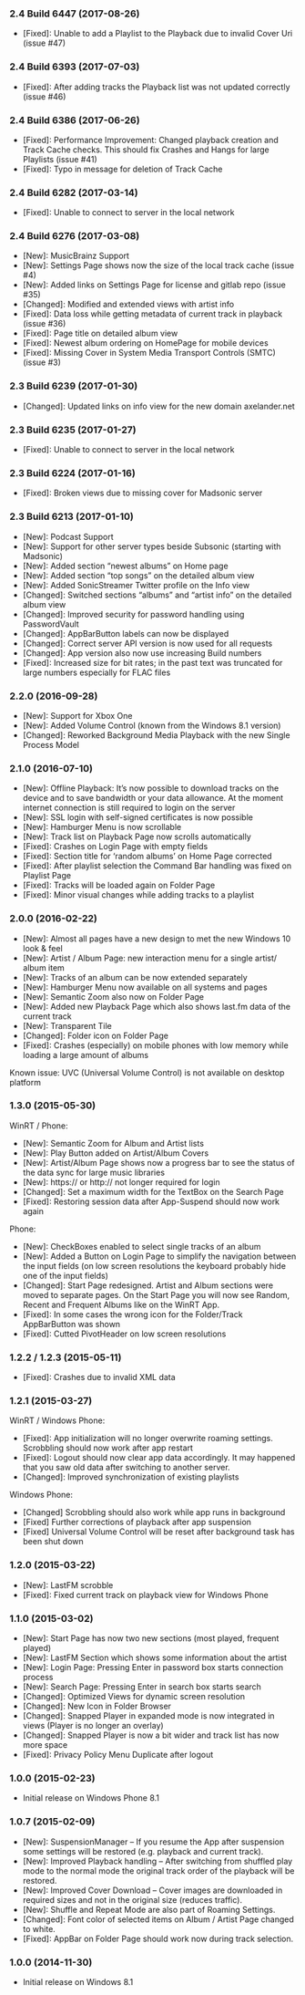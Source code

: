 ### 2.4 Build 6447 (2017-08-26)
* [Fixed]: Unable to add a Playlist to the Playback due to invalid Cover Uri (issue #47)

### 2.4 Build 6393 (2017-07-03)
* [Fixed]: After adding tracks the Playback list was not updated correctly (issue #46)

### 2.4 Build 6386 (2017-06-26)
* [Fixed]: Performance Improvement: Changed playback creation and Track Cache checks. This should fix Crashes and Hangs for large Playlists (issue #41)
* [Fixed]: Typo in message for deletion of Track Cache

### 2.4 Build 6282 (2017-03-14)
* [Fixed]: Unable to connect to server in the local network

### 2.4 Build 6276 (2017-03-08)

* [New]: MusicBrainz Support
* [New]: Settings Page shows now the size of the local track cache (issue #4)
* [New]: Added links on Settings Page for license and gitlab repo (issue #35)
* [Changed]: Modified and extended views with artist info
* [Fixed]: Data loss while getting metadata of current track in playback (issue #36)
* [Fixed]: Page title on detailed album view
* [Fixed]: Newest album ordering on HomePage for mobile devices
* [Fixed]: Missing Cover in System Media Transport Controls (SMTC) (issue #3)

### 2.3 Build 6239 (2017-01-30)

* [Changed]: Updated links on info view for the new domain axelander.net

### 2.3 Build 6235 (2017-01-27)

* [Fixed]: Unable to connect to server in the local network

### 2.3 Build 6224 (2017-01-16)

* [Fixed]: Broken views due to missing cover for Madsonic server

### 2.3 Build 6213 (2017-01-10)

* [New]: Podcast Support
* [New]: Support for other server types beside Subsonic (starting with Madsonic)
* [New]: Added section “newest albums” on Home page
* [New]: Added section “top songs” on the detailed album view
* [New]: Added SonicStreamer Twitter profile on the Info view
* [Changed]: Switched sections “albums” and “artist info” on the detailed album view
* [Changed]: Improved security for password handling using PasswordVault
* [Changed]: AppBarButton labels can now be displayed
* [Changed]: Correct server API version is now used for all requests
* [Changed]: App version also now use increasing Build numbers
* [Fixed]: Increased size for bit rates; in the past text was truncated for large numbers especially for FLAC files

### 2.2.0 (2016-09-28)

* [New]: Support for Xbox One
* [New]: Added Volume Control (known from the Windows 8.1 version)
* [Changed]: Reworked Background Media Playback with the new Single Process Model

### 2.1.0 (2016-07-10)

* [New]: Offline Playback: It’s now possible to download tracks on the device and to save bandwidth or your data allowance. At the moment internet connection is still required to login on the server
* [New]: SSL login with self-signed certificates is now possible
* [New]: Hamburger Menu is now scrollable
* [New]: Track list on Playback Page now scrolls automatically
* [Fixed]: Crashes on Login Page with empty fields
* [Fixed]: Section title for ‘random albums’ on Home Page corrected
* [Fixed]: After playlist selection the Command Bar handling was fixed on Playlist Page
* [Fixed]: Tracks will be loaded again on Folder Page
* [Fixed]: Minor visual changes while adding tracks to a playlist

### 2.0.0 (2016-02-22)

* [New]: Almost all pages have a new design to met the new Windows 10 look & feel
* [New]: Artist / Album Page: new interaction menu for a single artist/ album item
* [New]: Tracks of an album can be now extended separately
* [New]: Hamburger Menu now available on all systems and pages
* [New]: Semantic Zoom also now on Folder Page
* [New]: Added new Playback Page which also shows last.fm data of the current track
* [New]: Transparent Tile
* [Changed]: Folder icon on Folder Page
* [Fixed]: Crashes (especially) on mobile phones with low memory while loading a large amount of albums

Known issue: UVC (Universal Volume Control)  is not available on desktop platform

### 1.3.0 (2015-05-30)

WinRT / Phone:

* [New]: Semantic Zoom for Album and Artist lists
* [New]: Play Button added on Artist/Album Covers
* [New]: Artist/Album Page shows now a progress bar to see the status of the data sync for large music libraries
* [New]: https:// or http:// not longer required for login
* [Changed]: Set a maximum width for the TextBox on the Search Page
* [Fixed]: Restoring session data after App-Suspend should now work again

Phone:

* [New]: CheckBoxes enabled to select single tracks of an album
* [New]: Added a Button on Login Page to simplify the navigation between the input fields (on low screen resolutions the keyboard probably hide one of the input fields)
* [Changed]: Start Page redesigned. Artist and Album sections were moved to separate pages. On the Start Page you will now see Random, Recent and Frequent Albums like on the WinRT App.
* [Fixed]: In some cases the wrong icon for the Folder/Track AppBarButton was shown
* [Fixed]: Cutted PivotHeader on low screen resolutions

### 1.2.2 / 1.2.3 (2015-05-11)

* [Fixed]: Crashes due to invalid XML data

### 1.2.1 (2015-03-27)

WinRT / Windows Phone:

* [Fixed]: App initialization will no longer overwrite roaming settings. Scrobbling should now work after app restart
* [Fixed]: Logout should now clear app data accordingly. It may happened that you saw old data after switching to another server.
* [Changed]: Improved synchronization of existing playlists

Windows Phone:

* [Changed] Scrobbling should also work while app runs in background
* [Fixed] Further corrections of playback after app suspension
* [Fixed] Universal Volume Control will be reset after background task has been shut down

### 1.2.0 (2015-03-22)

* [New]: LastFM scrobble
* [Fixed]: Fixed current track on playback view for Windows Phone

### 1.1.0 (2015-03-02)

* [New]: Start Page has now two new sections (most played, frequent played)
* [New]: LastFM Section which shows some information about the artist
* [New]: Login Page: Pressing Enter in password box starts connection process
* [New]: Search Page: Pressing Enter in search box starts search
* [Changed]: Optimized Views for dynamic screen resolution
* [Changed]: New Icon in Folder Browser
* [Changed]: Snapped Player in expanded mode is now integrated in views (Player is no longer an overlay)
* [Changed]: Snapped Player is now a bit wider and track list has now more space
* [Fixed]: Privacy Policy Menu Duplicate after logout

### 1.0.0 (2015-02-23)

* Initial release on Windows Phone 8.1

### 1.0.7 (2015-02-09)

* [New]: SuspensionManager – If you resume the App after suspension some settings will be restored (e.g. playback and current track).
* [New]: Improved Playback handling – After switching from shuffled play mode to the normal mode the original track order of the playback will be restored.
* [New]: Improved Cover Download – Cover images are downloaded in required sizes and not in the original size (reduces traffic).
* [New]: Shuffle and Repeat Mode are also part of Roaming Settings.
* [Changed]: Font color of selected items on Album / Artist Page changed to white.
* [Fixed]: AppBar on Folder Page should work now during track selection.

### 1.0.0 (2014-11-30)

* Initial release on Windows 8.1